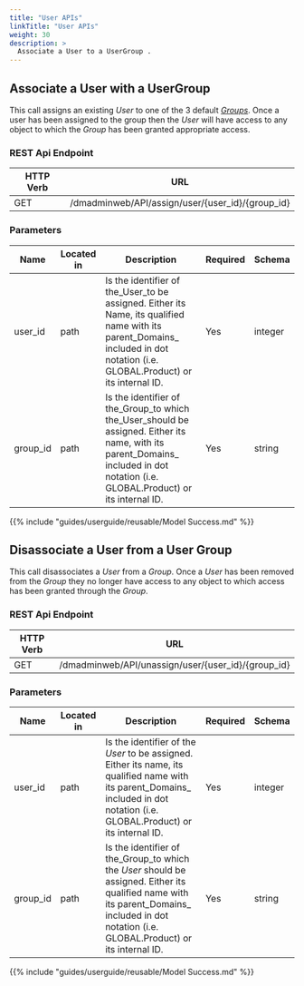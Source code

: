 ```yaml
---
title: "User APIs"
linkTitle: "User APIs"
weight: 30
description: >
  Associate a User to a UserGroup .
---
```



## Associate a User with a UserGroup

This call assigns an existing _User_ to one of the 3 default [_Groups_](/guides/userguide/teamgroups/). Once a user has been assigned to the group then the _User_ will have access to any object to which the _Group_ has been granted appropriate access.

### REST Api Endpoint

| HTTP Verb | URL                                              |
|-----------|--------------------------------------------------|
| GET       | /dmadminweb/API/assign/user/{user_id}/{group_id} |

### Parameters

| Name     | Located in | Description                                                                                                                                                                       | Required | Schema  |
|----------|------------|-----------------------------------------------------------------------------------------------------------------------------------------------------------------------------------|----------|---------|
| user_id  | path       | Is the identifier of the_User_to be assigned. Either its Name, its qualified name with its parent_Domains_ included in dot notation (i.e. GLOBAL.Product) or its internal ID.     | Yes      | integer |
| group_id | path       | Is the identifier of the_Group_to which the_User_should be assigned. Either its name, with its parent_Domains_ included in dot notation (i.e. GLOBAL.Product) or its internal ID. | Yes      | string  |

{{% include "guides/userguide/reusable/Model Success.md" %}}

## Disassociate a User from a User Group

This call disassociates a _User_ from a _Group_. Once a _User_ has been removed from the _Group_ they no longer have access to any object to which access has been granted through the _Group_.

### REST Api Endpoint

| HTTP Verb | URL                                                |
|-----------|----------------------------------------------------|
| GET       | /dmadminweb/API/unassign/user/{user_id}/{group_id} |

### Parameters

| Name     | Located in | Description                                                                                                                                                                                  | Required | Schema  |
|----------|------------|----------------------------------------------------------------------------------------------------------------------------------------------------------------------------------------------|----------|---------|
| user_id  | path       | Is the identifier of the _User_ to be assigned. Either its name, its qualified name with its parent_Domains_ included in dot notation (i.e. GLOBAL.Product) or its internal ID.              | Yes      | integer |
| group_id | path       | Is the identifier of the_Group_to which the _User_ should be assigned. Either its qualified name with its parent_Domains_ included in dot notation (i.e. GLOBAL.Product) or its internal ID. | Yes      | string  |

{{% include "guides/userguide/reusable/Model Success.md" %}}
